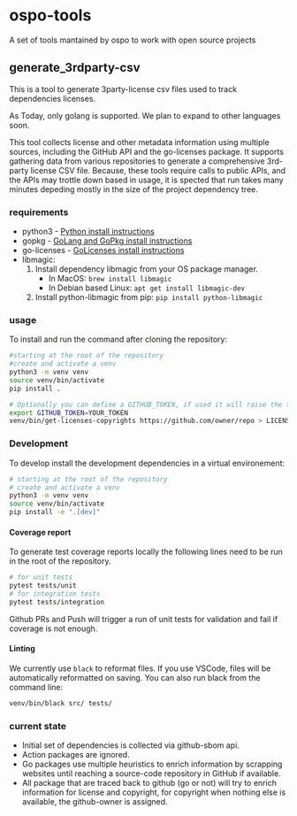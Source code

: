 # ospo-tools

A set of tools mantained by ospo to work with open source projects

## generate_3rdparty-csv

This is a tool to generate 3party-license csv files used to track dependencies licenses.

As Today, only golang is supported. We plan to expand to other languages soon.

This tool collects license and other metadata information using multiple sources, including the GitHub API and the go-licenses package.
It supports gathering data from various repositories to generate a comprehensive 3rd-party license CSV file.
Because, these tools require calls to public APIs, and the APIs may trottle down based in usage, it is spected that run takes many minutes depeding mostly in the size of the project dependency tree.

### requirements

- python3 - [Python install instructions](https://www.python.org/downloads/)
- gopkg - [GoLang and GoPkg install instructions](https://go.dev/doc/install)
- go-licenses - [GoLicenses install instructions](https://github.com/google/go-licenses?tab=readme-ov-file#installation)
- libmagic:
    1. Install dependency libmagic from your OS package manager.
        - In MacOS: `brew install libmagic`
        - In Debian based Linux: `apt get install libmagic-dev`
    1. Install python-libmagic from pip: `pip install python-libmagic`


### usage

To install and run the command after cloning the repository:

```bash
#starting at the root of the repository
#create and activate a venv
python3 -m venv venv
source venv/bin/activate
pip install .

# Optionally you can define a GITHUB_TOKEN, if used it will raise the throttling threashold and maspeed up your generation calls to github APIs.
export GITHUB_TOKEN=YOUR_TOKEN
venv/bin/get-licenses-copyrights https://github.com/owner/repo > LICENSE-3rdparty.csv
```

### Development

To develop install the development dependencies in a virtual environement:

```bash
# starting at the root of the repository
# create and activate a venv
python3 -m venv venv
source venv/bin/activate
pip install -e ".[dev]"
```

#### Coverage report

To generate test coverage reports locally the following lines need to be run in the root of the repository.

```bash
# for unit tests
pytest tests/unit
# for integration tests
pytest tests/integration
```

Github PRs and Push will trigger a run of unit tests for validation and fail if coverage is not enough.

#### Linting

We currently use `black` to reformat files.
If you use VSCode, files will be automatically reformatted on saving. You can also run black from the command line:

```bash
venv/bin/black src/ tests/
```

### current state

- Initial set of dependencies is collected via github-sbom api.
- Action packages are ignored.
- Go packages use multiple heuristics to enrich information by scrapping websites until reaching a source-code repository in GitHub if available.
- All package that are traced back to github (go or not) will try to enrich information for license and copyright, for copyright when nothing else is available, the github-owner is assigned.
